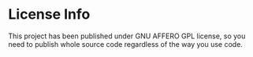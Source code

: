 # License Info
This project has been published under GNU AFFERO GPL license, so you need to publish whole source code regardless of the way you use code.
